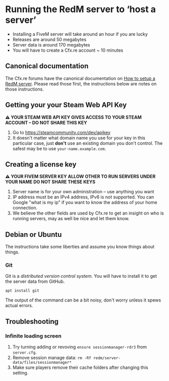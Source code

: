 # Running the RedM server to ‘host a server’

* Installing a FiveM server will take around an hour if you are lucky
* Releases are around 50 megabytes
* Server data is around 170 megabytes
* You will have to create a Cfx.re account ~ 10 minutes

## Canonical documentation

The Cfx.re forums have the canonical documentation on [How to setup a RedM server](https://forum.cfx.re/t/how-to-setup-a-redm-server/918850). Please read those first, the instructions below are notes on those instructions.

## Getting your your Steam Web API Key

**⚠️ YOUR STEAM WEB API KEY GIVES ACCESS TO YOUR STEAM ACCOUNT – DO NOT SHARE THIS KEY**

1. Go to https://steamcommunity.com/dev/apikey
2. It doesn't matter what domain name you use for your key in this particular case, just **don't** use an existing domain you don't control. The safest may be to use `your-name.example.com`.

## Creating a license key

**⚠️ YOUR FIVEM SERVER KEY ALLOW OTHER TO RUN SERVERS UNDER YOUR NAME DO NOT SHARE THESE KEYS**

1. Server name is for your own administration – use anything you want
2. IP address must be an IPv4 address, IPv6 is not supported. You can Google "what is my ip" if you want to know the address of your home connection. 
3. We believe the other fields are used by Cfx.re to get an insight on who is running servers, may as well be nice and let them know.

## Debian or Ubuntu

The instructions take some liberties and assume you know things about things.

### Git

Git is a *distributed version control system*. You will have to install it to get the server data from GitHub.

    apt install git

The output of the command can be a bit noisy, don't worry unless it spews actual errors.

## Troubleshooting

### Infinite loading screen

1. Try turning adding or revoving `ensure sessionmanager-rdr3` from `server.cfg`.
2. Remove session manage data: `rm -Rf redm/server-data/files/sessionmanager*`
3. Make sure players remove their cache folders after changing this setting.
